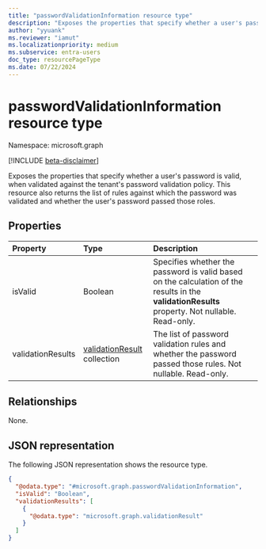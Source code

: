```yaml
---
title: "passwordValidationInformation resource type"
description: "Exposes the properties that specify whether a user's password is valid when validated against the tenant's password validation policy."
author: "yyuank"
ms.reviewer: "iamut"
ms.localizationpriority: medium
ms.subservice: entra-users
doc_type: resourcePageType
ms.date: 07/22/2024
---
```


# passwordValidationInformation resource type

Namespace: microsoft.graph

[!INCLUDE [beta-disclaimer](../../includes/beta-disclaimer.md)]

Exposes the properties that specify whether a user's password is valid, when validated against the tenant's password validation policy. This resource also returns the list of rules against which the password was validated and whether the user's password passed those roles.


## Properties
|Property|Type|Description|
|:---|:---|:---|
|isValid|Boolean| Specifies whether the password is valid based on the calculation of the results in the **validationResults** property. Not nullable. Read-only. |
|validationResults|[validationResult](../resources/validationresult.md) collection| The list of password validation rules and whether the password passed those rules. Not nullable. Read-only. |

## Relationships
None.

## JSON representation
The following JSON representation shows the resource type.
<!-- {
  "blockType": "resource",
  "@odata.type": "microsoft.graph.passwordValidationInformation"
}
-->
``` json
{
  "@odata.type": "#microsoft.graph.passwordValidationInformation",
  "isValid": "Boolean",
  "validationResults": [
    {
      "@odata.type": "microsoft.graph.validationResult"
    }
  ]
}
```

